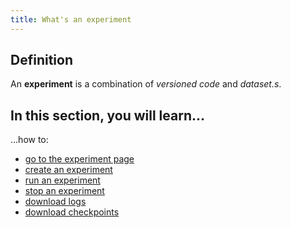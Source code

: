 ```yaml
---
title: What's an experiment
---
```


## Definition
An **experiment** is a combination of *versioned code* and *dataset.s*.

## In this section, you will learn...

...how to:
- [go to the experiment page](go-to-the-experiment-page.mdx)
- [create an experiment](create-an-experiment.mdx)
- [run an experiment](run-an-experiment.mdx)
- [stop an experiment](stop-an-experiment.mdx)
- [download logs](download-logs.mdx)
- [download checkpoints](download-checkpoints.mdx)
